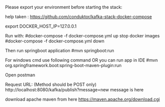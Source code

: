 Please export your environment before starting the stack:

help taken : https://github.com/conduktor/kafka-stack-docker-compose

export DOCKER_HOST_IP=127.0.0.1

Run with:
#docker-compose -f docker-compose.yml up
stop docker images
#docker-compose -f docker-compose.yml down

Then run springboot application
#mvn springboot:run

For windows cmd use following command OR you can run app in IDE
#mvn org.springframework.boot:spring-boot-maven-plugin:run

Open postman

Request URL: (Method should be POST only)
http://localhost:8080/kafka/publish?message=new message is here


download apache maven from here
https://maven.apache.org/download.cgi

